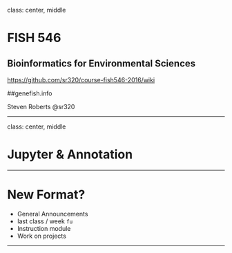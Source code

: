 class: center, middle

# FISH 546 
## Bioinformatics for Environmental Sciences

https://github.com/sr320/course-fish546-2016/wiki

##genefish.info

Steven Roberts
@sr320

---
class: center, middle
# Jupyter & Annotation
---
# New Format?
- General Announcements
- last class / week `fu`
- Instruction module 
- Work on projects

---



 
 
